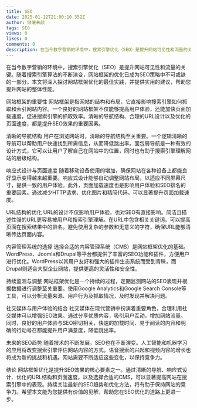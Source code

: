 ```yaml
---
title: SEO
date: 2025-01-12T21:00:10.352Z
author: 倾暖未颜
tags: SEO
views: 0
likes: 0
comments: 0
description: 在当今数字营销的环境中，搜索引擎优化（SEO）是提升网站可见性和流量的关键。随着搜索引擎算法的不断演变，网站框架的优化已成为SEO策略中不可或缺的一部分。本文将深入探讨网站框架优化的最佳实践，并提供实用的建议，帮助您提升网站的整体性能。  网站框架的重要性 网站框架是指网站的结构和布局，它直接影响搜索引擎如何抓取和索引网站内容。一个良好的网站框架不仅能够提高用户体验，还能加快页面加载速度，促进搜索...
---
```


在当今数字营销的环境中，搜索引擎优化（SEO）是提升网站可见性和流量的关键。随着搜索引擎算法的不断演变，网站框架的优化已成为SEO策略中不可或缺的一部分。本文将深入探讨网站框架优化的最佳实践，并提供实用的建议，帮助您提升网站的整体性能。

网站框架的重要性
网站框架是指网站的结构和布局，它直接影响搜索引擎如何抓取和索引网站内容。一个良好的网站框架不仅能够提高用户体验，还能加快页面加载速度，促进搜索引擎的抓取效率。清晰的导航结构、合理的URL设计以及优化的页面速度，都是提升SEO效果的重要因素。

清晰的导航结构
用户在浏览网站时，清晰的导航结构至关重要。一个逻辑清晰的导航可以帮助用户快速找到所需信息，从而降低跳出率。面包屑导航是一种有效的设计方式，它可以让用户了解自己在网站中的位置，同时也有助于搜索引擎理解网站的层级结构。

响应式设计与页面速度
随着移动设备使用的增加，确保网站在各种设备上都能良好显示变得越来越重要。响应式设计能够自动调整网站布局，以适应不同屏幕尺寸，提供一致的用户体验。此外，页面加载速度也是影响用户体验和SEO排名的重要因素。通过减少HTTP请求、优化图片和精简代码，可以显著提升页面加载速度。

URL结构的优化
URL的设计不仅影响用户体验，也对SEO有直接影响。简洁且描述性强的URL更容易被用户和搜索引擎理解。在URL中包含相关关键词，可以提高页面在搜索结果中的排名。避免使用复杂的参数和无意义的字符，确保URL能够清晰传达页面内容。

内容管理系统的选择
选择合适的内容管理系统（CMS）是网站框架优化的基础。WordPress、Joomla和Drupal等平台都提供了丰富的SEO功能和插件，方便用户进行优化。WordPress以其用户友好和强大的插件生态系统而受到青睐，而Drupal则适合大型企业网站，提供更高的灵活性和安全性。

持续监测与调整
网站框架优化是一个持续的过程，定期监测网站的SEO表现并根据数据进行调整至关重要。使用Google Analytics和Google Search Console等工具，可以分析流量来源、用户行为及抓取情况，及时发现并解决问题。

社交媒体与用户体验的结合
社交媒体在现代营销中扮演着重要角色，合理利用社交媒体可以增强SEO效果。通过分享优质内容，吸引用户互动，增加网站流量。同时，良好的用户体验与SEO密切相关，快速的加载时间、易于阅读的内容和明确的行动号召都能提升用户满意度，降低跳出率。

未来的SEO趋势
随着技术的不断发展，SEO也在不断演变。人工智能和机器学习的应用将改变搜索引擎评估网站内容的方式。语音搜索的兴起和视频内容的增长也将成为新的挑战和机遇。网站需要不断适应这些变化，以保持竞争力。

结论
网站框架优化是提升SEO效果的核心要素之一。通过清晰的导航、响应式设计、优化的URL结构和页面速度，以及选择合适的CMS，可以显著提高网站在搜索引擎中的表现。持续关注最新的SEO趋势和优化方法，将有助于保持网站的竞争力。希望本文能为您提供有价值的见解，帮助您在SEO优化的道路上更进一步。


